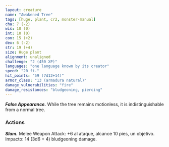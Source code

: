 ```yaml
---
layout: creature
name: "Awakened Tree"
tags: [huge, plant, cr2, monster-manual]
cha: 7 (-2)
wis: 10 (0)
int: 10 (0)
con: 15 (+2)
dex: 6 (-2)
str: 19 (+4)
size: Huge plant
alignment: unaligned
challenge: "2 (450 XP)"
languages: "one language known by its creator"
speed: "20 ft."
hit_points: "59 (7d12+14)"
armor_class: "13 (armadura natural)"
damage_vulnerabilities: "fire"
damage_resistances: "bludgeoning, piercing"
---
```


***False Appearance.*** While the tree remains motionless, it is indistinguishable from a normal tree.

### Actions

***Slam.*** Melee Weapon Attack: +6 al ataque, alcance 10 pies, un objetivo. Impacto: 14 (3d6 + 4) bludgeoning damage.